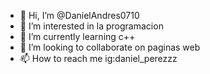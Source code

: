 - 👋 Hi, I’m @DanielAndres0710
- 👀 I’m interested in  la programacion 
- 🌱 I’m currently learning  c++
- 💞️ I’m looking to collaborate on  paginas web
- 📫 How to reach me ig:daniel_perezzz

<!---
DanielAndres0710/DanielAndres0710 is a ✨ special ✨ repository because its `README.md` (this file) appears on your GitHub profile.
You can click the Preview link to take a look at your changes.
--->
